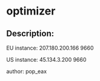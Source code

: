 
# optimizer
## Description:
EU instance: 207.180.200.166 9660

US instance: 45.134.3.200 9660

author: pop_eax

